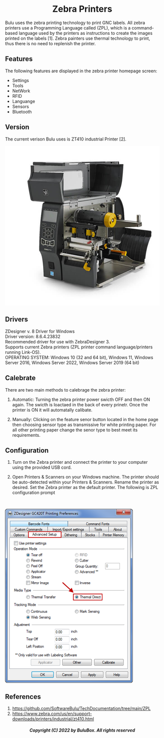 
<h1 align="center"> Zebra Printers</h1>
 
Bulu uses the zebra printing technology to print GNC labels. All zebra printers use a Programming Language called (ZPL), which is a command-based language used by the printers as instructions to create the images printed on the labels [1]. Zebra painters use thermal technology to print, thus there is no need to replenish the printer.
 
## Features 
The following features are displayed in the zebra printer homepage screen:
<ul>
  <li>Settings</li>
  <li>Tools</li>
  <li>NetWork</li>
 <li>RFID</li>
  <li>Languange</li>
  <li>Sensors</li>
   <li>Bluetooth</li>
</ul>

## Version

The current verison Bulu uses is ZT410 industrial Printer [2].

![](ZT410_Industrial_Printer.png)
## Drivers

ZDesigner v. 8 Driver for Windows<br>
Driver version: 8.6.4.23832<br>
Recommended driver for use with ZebraDesigner 3.<br>
Supports current Zebra printers (ZPL printer command language/printers running Link-OS).<br>
OPERATING SYSTEM: Windows 10 (32 and 64 bit), Windows 11, Windows Server 2016, Windows Server 2022, Windows Server 2019 (64 bit)

## Calebrate
 There are two main methods to calebrage the zebra printer:
 
1. Automatic: Turning the zebra printer power swicth OFF and then ON again. The swicth is loactaed in the back of every prinetr. Once the printer is ON it will automatally calibate.

2. Manually: Clicking on the feature senor button located in the home page then choosing sensor type as transmissive for white printing paper. For all other printing paper change the senor type to best meet its requirements. 
 
## Configuration
1. Turn on the Zebra printer and connect the printer to your computer using the provided USB cord.<br>

2. Open Printers & Scanners on your Windows machine. The printer should be auto-detected within your Printers & Scanners. Rename the printer as desired. Set the Zebra printer as the default printer. The following is ZPL configuration prompt 
<br>

![](Calibration.png)

## References
 
1. https://github.com/SoftwareBulu/TechDocumentation/tree/main/ZPL
2. https://www.zebra.com/us/en/support-downloads/printers/industrial/zt410.html

<h5 align="center"> Copyright (C) 2022 by BuluBox. All rights reserved</h5>

